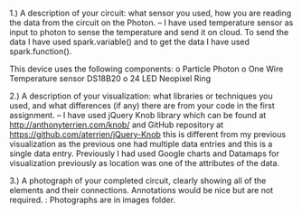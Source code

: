 1.) A description of your circuit: what sensor you used, how you are reading the data from the circuit on the Photon. – I have used temperature sensor as input to photon to sense the temperature and send it on cloud. To send the data I have used spark.variable() and to get the data I have used spark.function().

This device uses the following components:
o	Particle Photon
o	One Wire Temperature sensor DS18B20
o	24 LED Neopixel Ring

2.) A description of your visualization: what libraries or techniques you used, and what differences (if any) there are from your code in the first assignment. – 
I have used jQuery Knob library which can be found at http://anthonyterrien.com/knob/ and GitHub repository at https://github.com/aterrien/jQuery-Knob this is different from my previous visualization as the previous one had multiple data entries and this is a single data entry. Previously I had used Google charts and Datamaps for visualization previously as location was one of the attributes of the data.

3.) A photograph of your completed circuit, clearly showing all of the elements and their connections. Annotations would be nice but are not required. : Photographs are in images folder.